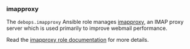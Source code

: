 ### imapproxy

The `debops.imapproxy` Ansible role manages
[imapproxy](http://www.imapproxy.org/), an IMAP proxy server which is
used primarily to improve webmail performance.

Read the [imapproxy role documentation](https://docs.debops.org/en/master/ansible/roles/imapproxy/) for more details.
